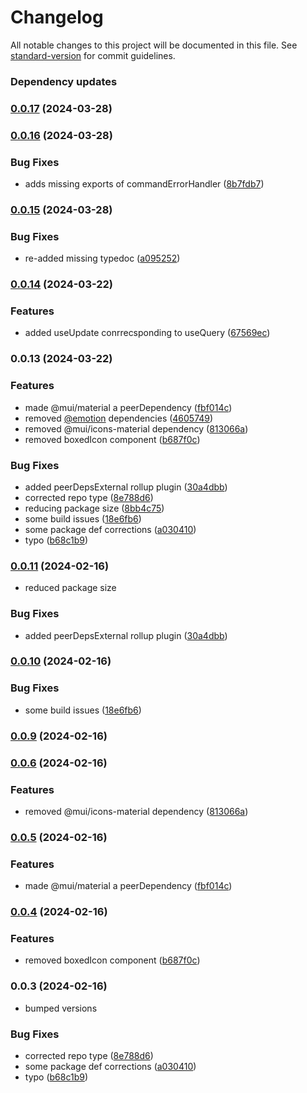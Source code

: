 # Changelog

All notable changes to this project will be documented in this file. See [standard-version](https://github.com/conventional-changelog/standard-version) for commit guidelines.

### Dependency updates

### [0.0.17](https://github.com/harrybin/react-common/compare/v0.0.16...v0.0.17) (2024-03-28)

### [0.0.16](https://github.com/harrybin/react-common/compare/v0.0.15...v0.0.16) (2024-03-28)


### Bug Fixes

* adds missing exports of commandErrorHandler ([8b7fdb7](https://github.com/harrybin/react-common/commit/8b7fdb755f71852cd979f826d5e4d8b5c1c2785b))

### [0.0.15](https://github.com/harrybin/react-common/compare/v0.0.14...v0.0.15) (2024-03-28)


### Bug Fixes

* re-added missing typedoc ([a095252](https://github.com/harrybin/react-common/commit/a095252bc85d4fc631afbab076ab5c0c4c5dff82))

### [0.0.14](https://github.com/harrybin/react-common/compare/v0.0.13...v0.0.14) (2024-03-22)


### Features

* added useUpdate conrrecsponding to useQuery ([67569ec](https://github.com/harrybin/react-common/commit/67569ecb4f7848150aaa3925c2e2dab53f8cd782))

### 0.0.13 (2024-03-22)


### Features

* made @mui/material a peerDependency ([fbf014c](https://github.com/harrybin/react-common/commit/fbf014cba770391f2440ba2b66863653149e955e))
* removed [@emotion](https://github.com/emotion) dependencies ([4605749](https://github.com/harrybin/react-common/commit/4605749569eb9ef92a8759e4f299484eb0f87464))
* removed @mui/icons-material dependency ([813066a](https://github.com/harrybin/react-common/commit/813066ad6628f3c04457caee53df5ce448ec8f22))
* removed boxedIcon component ([b687f0c](https://github.com/harrybin/react-common/commit/b687f0c7510401ac8d65bb7967d4a30ad9411060))


### Bug Fixes

* added peerDepsExternal rollup plugin ([30a4dbb](https://github.com/harrybin/react-common/commit/30a4dbbe44d333d27ba5dccd0dd124fbfdfa6502))
* corrected repo type ([8e788d6](https://github.com/harrybin/react-common/commit/8e788d601532e3cef2434a1cbf4dd1d68cf81949))
* reducing package size ([8bb4c75](https://github.com/harrybin/react-common/commit/8bb4c758da940231bf646f719a74e2a4564f5d54))
* some build issues ([18e6fb6](https://github.com/harrybin/react-common/commit/18e6fb6d66be32da8c5eca3b51a816dd19583f25))
* some package def corrections ([a030410](https://github.com/harrybin/react-common/commit/a030410e9c28f6ea8808168c8989472fe1e61a23))
* typo ([b68c1b9](https://github.com/harrybin/react-common/commit/b68c1b9fb0e8213ab59f8a8c899f85d014560440))

### [0.0.11](https://github.com/harrybin/react-common/compare/v0.0.10...v0.0.11) (2024-02-16)

* reduced package size

### Bug Fixes

* added peerDepsExternal rollup plugin ([30a4dbb](https://github.com/harrybin/react-common/commit/30a4dbbe44d333d27ba5dccd0dd124fbfdfa6502))

### [0.0.10](https://github.com/harrybin/react-common/compare/v0.0.9...v0.0.10) (2024-02-16)


### Bug Fixes

* some build issues ([18e6fb6](https://github.com/harrybin/react-common/commit/18e6fb6d66be32da8c5eca3b51a816dd19583f25))

### [0.0.9](https://github.com/harrybin/react-common/compare/v0.0.8...v0.0.9) (2024-02-16)

### [0.0.6](https://github.com/harrybin/react-common/compare/v0.0.5...v0.0.6) (2024-02-16)


### Features

* removed @mui/icons-material dependency ([813066a](https://github.com/harrybin/react-common/commit/813066ad6628f3c04457caee53df5ce448ec8f22))

### [0.0.5](https://github.com/harrybin/react-common/compare/v0.0.4...v0.0.5) (2024-02-16)


### Features

* made @mui/material a peerDependency ([fbf014c](https://github.com/harrybin/react-common/commit/fbf014cba770391f2440ba2b66863653149e955e))

### [0.0.4](https://github.com/harrybin/react-common/compare/v0.0.3...v0.0.4) (2024-02-16)


### Features

* removed boxedIcon component ([b687f0c](https://github.com/harrybin/react-common/commit/b687f0c7510401ac8d65bb7967d4a30ad9411060))

### 0.0.3 (2024-02-16)
* bumped versions

### Bug Fixes

* corrected repo type ([8e788d6](https://github.com/harrybin/react-common/commit/8e788d601532e3cef2434a1cbf4dd1d68cf81949))
* some package def corrections ([a030410](https://github.com/harrybin/react-common/commit/a030410e9c28f6ea8808168c8989472fe1e61a23))
* typo ([b68c1b9](https://github.com/harrybin/react-common/commit/b68c1b9fb0e8213ab59f8a8c899f85d014560440))
